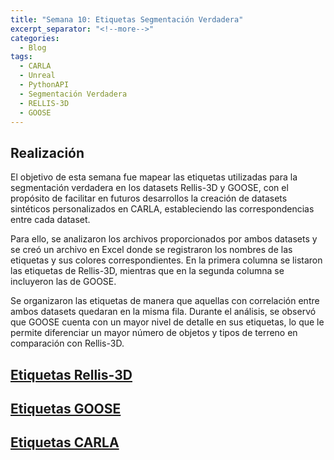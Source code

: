 ```yaml
---
title: "Semana 10: Etiquetas Segmentación Verdadera"
excerpt_separator: "<!--more-->"
categories:
  - Blog
tags:
  - CARLA
  - Unreal
  - PythonAPI
  - Segmentación Verdadera
  - RELLIS-3D
  - GOOSE
---
```


## Realización


El objetivo de esta semana fue mapear las etiquetas utilizadas para la segmentación verdadera en los datasets Rellis-3D y GOOSE, con el propósito de facilitar en futuros desarrollos la creación de datasets sintéticos personalizados en CARLA, estableciendo las correspondencias entre cada dataset.

Para ello, se analizaron los archivos proporcionados por ambos datasets y se creó un archivo en Excel donde se registraron los nombres de las etiquetas y sus colores correspondientes. En la primera columna se listaron las etiquetas de Rellis-3D, mientras que en la segunda columna se incluyeron las de GOOSE.

Se organizaron las etiquetas de manera que aquellas con correlación entre ambos datasets quedaran en la misma fila. Durante el análisis, se observó que GOOSE cuenta con un mayor nivel de detalle en sus etiquetas, lo que le permite diferenciar un mayor número de objetos y tipos de terreno en comparación con Rellis-3D.

## [Etiquetas Rellis-3D](https://drive.google.com/file/d/1K8Zf0ju_xI5lnx3NTDLJpVTs59wmGPI6/view)

## [Etiquetas GOOSE](https://goose-dataset.de/docs/resources/labeling_policy.pdf)

## [Etiquetas CARLA](https://github.com/carla-simulator/carla/blob/ue4-dev/LibCarla/source/carla/image/CityScapesPalette.h)





